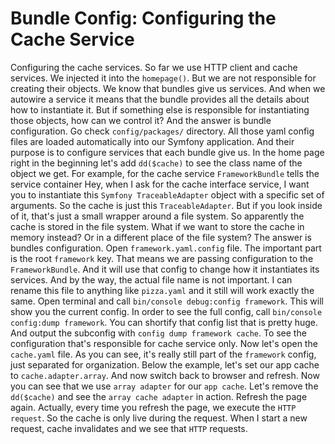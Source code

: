 # Bundle Config: Configuring the Cache Service

Configuring the cache services. So far we use HTTP client and cache services. We injected it into the `homepage()`. But we are not responsible for creating their objects. We know that bundles give us services. And when we autowire a service it means that the bundle provides all the details about how to instantiate it. But if something else is responsible for instantiating those objects, how can we control it? And the answer is bundle configuration. Go check `config/packages/` directory. All those yaml config files are loaded automatically into our Symfony application. And their purpose is to configure services that each bundle give us. In the home page right in the beginning let's add `dd($cache)` to see the class name of the object we get. For example, for the cache service `FrameworkBundle` tells the service container Hey, when I ask for the cache interface service, I want you to instantiate this `Symfony TraceableAdapter` object with a specific set of arguments. So the cache is just this `TraceableAdapter`. But if you look inside of it, that's just a small wrapper around a file system. So apparently the cache is stored in the file system. What if we want to store the cache in memory instead? Or in a different place of the file system? The answer is bundles configuration. Open `framework.yaml.config` file. The important part is the root `framework` key. That means we are passing configuration to the `FrameworkBundle`. And it will use that config to change how it instantiates its services. And by the way, the actual file name is not important. I can rename this file to anything like `pizza.yaml` and it still will work exactly the same. Open terminal and call `bin/console debug:config framework`. This will show you the current config. In order to see the full config, call `bin/console config:dump framework`. You can shortify that config list that is pretty huge. And output the subconfig with `config dump framework cache`. To see the configuration that's responsible for cache service only. Now let's open the `cache.yaml` file. As you can see, it's really still part of the `framework` config, just separated for organization. Below the example, let's set our app cache to `cache.adapter.array`. And now switch back to browser and refresh.
Now you can see that we use `array adapter` for our `app cache`. Let's remove the `dd($cache)` and see the `array cache adapter` in action. Refresh the page again. Actually, every time you refresh the page, we execute the `HTTP request`. So the cache is only live during the request. When I start a new request, cache invalidates and we see that `HTTP` requests.

